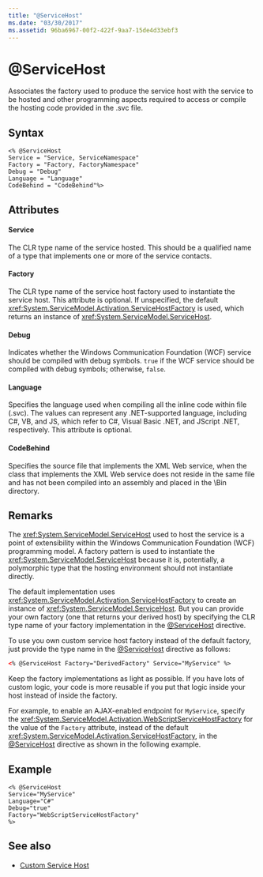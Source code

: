 ```yaml
---
title: "@ServiceHost"
ms.date: "03/30/2017"
ms.assetid: 96ba6967-00f2-422f-9aa7-15de4d33ebf3
---
```

# \@ServiceHost
Associates the factory used to produce the service host with the service to be hosted and other programming aspects required to access or compile the hosting code provided in the .svc file.  
  
## Syntax  
  
```  
<% @ServiceHost   
Service = "Service, ServiceNamespace"   
Factory = "Factory, FactoryNamespace"  
Debug = "Debug"  
Language = "Language"   
CodeBehind = "CodeBehind"%>  
```  
  
## Attributes  
  
#### Service  
 The CLR type name of the service hosted. This should be a qualified name of a type that implements one or more of the service contacts.  
  
#### Factory  
 The CLR type name of the service host factory used to instantiate the service host. This attribute is optional. If unspecified, the default <xref:System.ServiceModel.Activation.ServiceHostFactory> is used, which returns an instance of <xref:System.ServiceModel.ServiceHost>.  
  
#### Debug  
 Indicates whether the Windows Communication Foundation (WCF) service should be compiled with debug symbols. `true` if the WCF service should be compiled with debug symbols; otherwise, `false`.  
  
#### Language  
 Specifies the language used when compiling all the inline code within file (.svc). The values can represent any .NET-supported language, including C#, VB, and JS, which refer to C#, Visual Basic .NET, and JScript .NET, respectively. This attribute is optional.  
  
#### CodeBehind  
 Specifies the source file that implements the XML Web service, when the class that implements the XML Web service does not reside in the same file and has not been compiled into an assembly and placed in the \Bin directory.  
  
## Remarks  
 The <xref:System.ServiceModel.ServiceHost> used to host the service is a point of extensibility within the Windows Communication Foundation (WCF) programming model. A factory pattern is used to instantiate the <xref:System.ServiceModel.ServiceHost> because it is, potentially, a polymorphic type that the hosting environment should not instantiate directly.  
  
 The default implementation uses <xref:System.ServiceModel.Activation.ServiceHostFactory> to create an instance of <xref:System.ServiceModel.ServiceHost>. But you can provide your own factory (one that returns your derived host) by specifying the CLR type name of your factory implementation in the [\@ServiceHost](../../../../../docs/framework/configure-apps/file-schema/wcf-directive/servicehost.md) directive.  
  
 To use you own custom service host factory instead of the default factory, just provide the type name in the [@ServiceHost](../../../../../docs/framework/configure-apps/file-schema/wcf-directive/servicehost.md) directive as follows:  
  
```xml  
<% @ServiceHost Factory="DerivedFactory" Service="MyService" %>  
```  
  
 Keep the factory implementations as light as possible. If you have lots of custom logic, your code is more reusable if you put that logic inside your host instead of inside the factory.  
  
 For example, to enable an AJAX-enabled endpoint for `MyService`, specify the <xref:System.ServiceModel.Activation.WebScriptServiceHostFactory> for the value of the `Factory` attribute, instead of the default <xref:System.ServiceModel.Activation.ServiceHostFactory>, in the [@ServiceHost](../../../../../docs/framework/configure-apps/file-schema/wcf-directive/servicehost.md) directive as shown in the following example.  
  
## Example  
  
```  
<% @ServiceHost   
Service="MyService"  
Language="C#"  
Debug="true"  
Factory="WebScriptServiceHostFactory"  
%>  
```  
  
## See also

- [Custom Service Host](../../../../../docs/framework/wcf/samples/custom-service-host.md)
